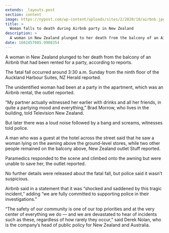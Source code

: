 ```yaml
--- 
extends: _layouts.post 
section: content 
image: https://nypost.com/wp-content/uploads/sites/2/2020/10/airbnb.jpg?quality=90&strip=all&w=1200 
title: > 
  Woman falls to death during Airbnb party in New Zealand 
description: > 
  A woman in New Zealand plunged to her death from the balcony of an Airbnb that had been rented for a party, according to reports.The fatal fall occurred around 3:30 a.m. Sunday from the ninth floor of the Auckland Harbour Suites, NZ Herald reported.The unidentified woman had been at a party in the apartment, which was an Airbnb rental, the outlet reported.Paramedics responded to the scene and climbed onto the awning but were unable to save her, the outlet reported.No further details were released about the fatal fall, but police said it wasn’t suspicious. 
date: 1602457085.9908354 
--- 
```

A woman in New Zealand plunged to her death from the balcony of an Airbnb that had been rented for a party, according to reports.

The fatal fall occurred around 3:30 a.m. Sunday from the ninth floor of the Auckland Harbour Suites, NZ Herald reported.

The unidentified woman had been at a party in the apartment, which was an Airbnb rental, the outlet reported.

“My partner actually witnessed her earlier with drinks and all her friends, in quite a partying mood and everything,” Brad Morrow, who lives in the building, told Television New Zealand.

But later there was a loud noise followed by a bang and screams, witnesses told police.

A man who was a guest at the hotel across the street said that he saw a woman lying on the awning above the ground-level stores, while two other people remained on the balcony above, New Zealand outlet Stuff reported.

Paramedics responded to the scene and climbed onto the awning but were unable to save her, the outlet reported.

No further details were released about the fatal fall, but police said it wasn’t suspicious.

Airbnb said in a statement that it was “shocked and saddened by this tragic incident,” adding “we are fully committed to supporting police in their investigations.”

“The safety of our community is one of our top priorities and at the very center of everything we do — and we are devastated to hear of incidents such as these, regardless of how rarely they occur,” said Derek Nolan, who is the company’s head of public policy for New Zealand and Australia.